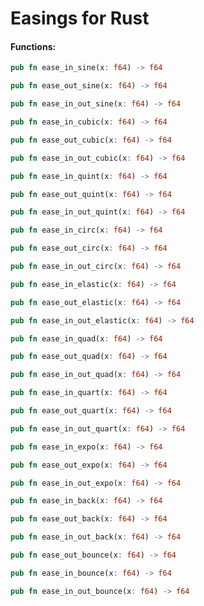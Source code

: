 # Easings for Rust

#### Functions:

```rs
pub fn ease_in_sine(x: f64) -> f64 
```

```rs
pub fn ease_out_sine(x: f64) -> f64 
```

```rs
pub fn ease_in_out_sine(x: f64) -> f64 
```

```rs
pub fn ease_in_cubic(x: f64) -> f64 
```

```rs
pub fn ease_out_cubic(x: f64) -> f64 
```

```rs
pub fn ease_in_out_cubic(x: f64) -> f64 
```

```rs
pub fn ease_in_quint(x: f64) -> f64 
```

```rs
pub fn ease_out_quint(x: f64) -> f64 
```

```rs
pub fn ease_in_out_quint(x: f64) -> f64 
```

```rs
pub fn ease_in_circ(x: f64) -> f64 
```

```rs
pub fn ease_out_circ(x: f64) -> f64 
```

```rs
pub fn ease_in_out_circ(x: f64) -> f64 
```

```rs
pub fn ease_in_elastic(x: f64) -> f64 
```

```rs
pub fn ease_out_elastic(x: f64) -> f64 
```

```rs
pub fn ease_in_out_elastic(x: f64) -> f64 
```

```rs
pub fn ease_in_quad(x: f64) -> f64 
```

```rs
pub fn ease_out_quad(x: f64) -> f64 
```

```rs
pub fn ease_in_out_quad(x: f64) -> f64 
```

```rs
pub fn ease_in_quart(x: f64) -> f64 
```

```rs
pub fn ease_out_quart(x: f64) -> f64 
```

```rs
pub fn ease_in_out_quart(x: f64) -> f64 
```

```rs
pub fn ease_in_expo(x: f64) -> f64 
```

```rs
pub fn ease_out_expo(x: f64) -> f64 
```

```rs
pub fn ease_in_out_expo(x: f64) -> f64 
```


```rs
pub fn ease_in_back(x: f64) -> f64 
```


```rs
pub fn ease_out_back(x: f64) -> f64 
```


```rs
pub fn ease_in_out_back(x: f64) -> f64 
```


```rs
pub fn ease_out_bounce(x: f64) -> f64 
```


```rs
pub fn ease_in_bounce(x: f64) -> f64 
```


```rs
pub fn ease_in_out_bounce(x: f64) -> f64 
```
